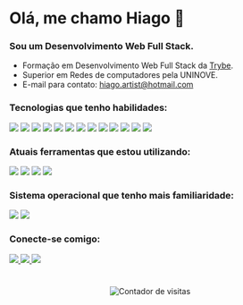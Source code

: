 <h1>Olá, me chamo Hiago 👋</h1>
<h3>Sou um Desenvolvimento Web Full Stack.</h3>


- Formação em Desenvolvimento Web Full Stack da [Trybe](https://www.betrybe.com/).
- Superior em Redes de computadores pela UNINOVE.
- E-mail para contato: hiago.artist@hotmail.com

### Tecnologias que tenho habilidades:

<p>
<img src="https://img.shields.io/badge/HTML5-1572B6?logo=HTML5&logoColor=white&style=flat" />
<img src="https://img.shields.io/badge/CSS3-1572B6?logo=CSS3&logoColor=white&style=flat" />
 
<img src="https://img.shields.io/badge/JavaScript-1572B6?logo=JavaScript&logoColor=white&style=flat" />
<img src="https://img.shields.io/badge/TypeScript-1572B6?logo=TypeScript&logoColor=white&style=flat" />
<img src="https://img.shields.io/badge/GoLang-1572B6?logo=Go&logoColor=white&style=flat" />
<img src="https://img.shields.io/badge/Java-1572B6?logo=openjdk&logoColor=white&style=flat" />

<img src="https://img.shields.io/badge/ReactJS-1572B6?logo=CreateReactApp&logoColor=white&style=flat" />
<img src="https://img.shields.io/badge/NodeJS-1572B6?logo=node.js&logoColor=white&style=flat" />

<img src="https://img.shields.io/badge/MongoDB-1572B6?logo=MongoDB&logoColor=white&style=flat" />
<img src="https://img.shields.io/badge/PostgreSQL-1572B6?logo=PostgreSQL&logoColor=white&style=flat" />
<img src="https://img.shields.io/badge/MYSQL-1572B6?logo=MYSQL&logoColor=white&style=flat" />

<img src="https://img.shields.io/badge/Supabase-1572B6?logo=supabase&logoColor=white&style=flat" />
<img src="https://img.shields.io/badge/Docker-1572B6?logo=docker&logoColor=white&style=flat" />
</p>

### Atuais ferramentas que estou utilizando:

<p>
 <img src="https://img.shields.io/badge/VSCode-1572B6?logo=VisualStudioCode&logoColor=white&style=flat" />
 <img src="https://img.shields.io/badge/Visual Studio-1572B6?logo=VisualStudio&logoColor=white&style=flat" />
 <img src="https://img.shields.io/badge/Git-1572B6?logo=Git&logoColor=white&style=flat" />
 <img src="https://img.shields.io/badge/Github-1572B6?logo=Github&logoColor=white&style=flat" />
</p>

### Sistema operacional que tenho mais familiaridade:
<p>
 <img src="https://img.shields.io/badge/Windows-0078D6?logo=Windows&logoColor=white&style=flat" />
 <img src="https://img.shields.io/badge/Linux-0078D6?logo=linux&logoColor=white&style=flat" />
</p>



### Conecte-se comigo:
<a href="https://www.linkedin.com/in/hiago-briano/" target="_blank">
 <img src="https://img.shields.io/badge/LinkedIn-1572B6?logo=linkedin&logoColor=white&style=flat" />
</a>
<a href="mailto:hiiago.artist@hotmail.com" target="_blank">
 <img src="https://img.shields.io/badge/Outlook-1572B6?logo=microsoft-outlook&logoColor=white&style=flat" />
</a>
<a href="https://wa.me/5511954614351" target="_blank">
 <img src="https://img.shields.io/badge/Whatsapp-1572B6?logo=whatsapp&logoColor=white&style=flat" />
</a>


#

<p align="center"> <img src="https://komarev.com/ghpvc/?username=HiagoBriano" alt="Contador de visitas" /> </p>

